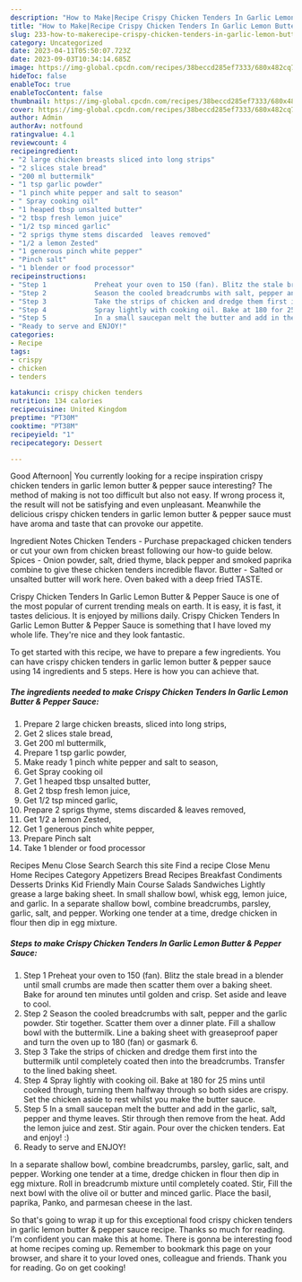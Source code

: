 ```yaml
---
description: "How to Make|Recipe Crispy Chicken Tenders In Garlic Lemon Butter &amp;amp; Pepper Sauce {That is Simple"
title: "How to Make|Recipe Crispy Chicken Tenders In Garlic Lemon Butter &amp;amp; Pepper Sauce {That is Simple"
slug: 233-how-to-makerecipe-crispy-chicken-tenders-in-garlic-lemon-butter-and-amp-pepper-sauce-that-is-simple
category: Uncategorized
date: 2023-04-11T05:50:07.723Z
date: 2023-09-03T10:34:14.685Z
image: https://img-global.cpcdn.com/recipes/38beccd285ef7333/680x482cq70/crispy-chicken-tenders-in-garlic-lemon-butter-pepper-sauce-recipe-main-photo.jpg
hideToc: false
enableToc: true
enableTocContent: false
thumbnail: https://img-global.cpcdn.com/recipes/38beccd285ef7333/680x482cq70/crispy-chicken-tenders-in-garlic-lemon-butter-pepper-sauce-recipe-main-photo.jpg
cover: https://img-global.cpcdn.com/recipes/38beccd285ef7333/680x482cq70/crispy-chicken-tenders-in-garlic-lemon-butter-pepper-sauce-recipe-main-photo.jpg
author: Admin
authorAv: notfound
ratingvalue: 4.1
reviewcount: 4
recipeingredient:
- "2 large chicken breasts sliced into long strips"
- "2 slices stale bread"
- "200 ml buttermilk"
- "1 tsp garlic powder"
- "1 pinch white pepper and salt to season"
- " Spray cooking oil"
- "1 heaped tbsp unsalted butter"
- "2 tbsp fresh lemon juice"
- "1/2 tsp minced garlic"
- "2 sprigs thyme stems discarded  leaves removed"
- "1/2 a lemon Zested"
- "1 generous pinch white pepper"
- "Pinch salt"
- "1 blender or food processor"
recipeinstructions:
- "Step 1            Preheat your oven to 150 (fan). Blitz the stale bread in a blender until small crumbs are made then scatter them over a baking sheet. Bake for around ten minutes until golden and crisp. Set aside and leave to cool."
- "Step 2            Season the cooled breadcrumbs with salt, pepper and the garlic powder. Stir together. Scatter them over a dinner plate. Fill a shallow bowl with the buttermilk. Line a baking sheet with greaseproof paper and turn the oven up to 180 (fan) or gasmark 6."
- "Step 3            Take the strips of chicken and dredge them first into the buttermilk until completely coated then into the breadcrumbs. Transfer to the lined baking sheet."
- "Step 4            Spray lightly with cooking oil. Bake at 180 for 25 mins until cooked through, turning them halfway through so both sides are crispy. Set the chicken aside to rest whilst you make the butter sauce."
- "Step 5            In a small saucepan melt the butter and add in the garlic, salt, pepper and thyme leaves. Stir through then remove from the heat. Add the lemon juice and zest. Stir again. Pour over the chicken tenders. Eat and enjoy! :)"
- "Ready to serve and ENJOY!"
categories:
- Recipe
tags:
- crispy
- chicken
- tenders

katakunci: crispy chicken tenders 
nutrition: 134 calories
recipecuisine: United Kingdom
preptime: "PT30M"
cooktime: "PT38M"
recipeyield: "1"
recipecategory: Dessert

---
```



Good Afternoon| You currently looking for a recipe inspiration crispy chicken tenders in garlic lemon butter &amp; pepper sauce interesting? The method of making is not too difficult but also not easy. If wrong process it, the result will not be satisfying and even unpleasant. Meanwhile the delicious crispy chicken tenders in garlic lemon butter &amp; pepper sauce must have aroma and taste that can provoke our appetite.





Ingredient Notes Chicken Tenders - Purchase prepackaged chicken tenders or cut your own from chicken breast following our how-to guide below. Spices - Onion powder, salt, dried thyme, black pepper and smoked paprika combine to give these chicken tenders incredible flavor. Butter - Salted or unsalted butter will work here. Oven baked with a deep fried TASTE.

Crispy Chicken Tenders In Garlic Lemon Butter &amp; Pepper Sauce is one of the most popular of current trending meals on earth. It is easy, it is fast, it tastes delicious. It is enjoyed by millions daily. Crispy Chicken Tenders In Garlic Lemon Butter &amp; Pepper Sauce is something that I have loved my whole life. They're nice and they look fantastic.


To get started with this recipe, we have to prepare a few ingredients. You can have crispy chicken tenders in garlic lemon butter &amp; pepper sauce using 14 ingredients and 5 steps. Here is how you can achieve that.

<!--inarticleads1-->

##### The ingredients needed to make Crispy Chicken Tenders In Garlic Lemon Butter &amp; Pepper Sauce:

1. Prepare 2 large chicken breasts, sliced into long strips,
1. Get 2 slices stale bread,
1. Get 200 ml buttermilk,
1. Prepare 1 tsp garlic powder,
1. Make ready 1 pinch white pepper and salt to season,
1. Get  Spray cooking oil
1. Get 1 heaped tbsp unsalted butter,
1. Get 2 tbsp fresh lemon juice,
1. Get 1/2 tsp minced garlic,
1. Prepare 2 sprigs thyme, stems discarded &amp; leaves removed,
1. Get 1/2 a lemon Zested,
1. Get 1 generous pinch white pepper,
1. Prepare Pinch salt
1. Take 1 blender or food processor


Recipes Menu Close Search Search this site Find a recipe Close Menu Home Recipes Category Appetizers Bread Recipes Breakfast Condiments Desserts Drinks Kid Friendly Main Course Salads Sandwiches Lightly grease a large baking sheet. In small shallow bowl, whisk egg, lemon juice, and garlic. In a separate shallow bowl, combine breadcrumbs, parsley, garlic, salt, and pepper. Working one tender at a time, dredge chicken in flour then dip in egg mixture. 

<!--inarticleads2-->

##### Steps to make Crispy Chicken Tenders In Garlic Lemon Butter &amp; Pepper Sauce:

1. Step 1            Preheat your oven to 150 (fan). Blitz the stale bread in a blender until small crumbs are made then scatter them over a baking sheet. Bake for around ten minutes until golden and crisp. Set aside and leave to cool.
1. Step 2            Season the cooled breadcrumbs with salt, pepper and the garlic powder. Stir together. Scatter them over a dinner plate. Fill a shallow bowl with the buttermilk. Line a baking sheet with greaseproof paper and turn the oven up to 180 (fan) or gasmark 6.
1. Step 3            Take the strips of chicken and dredge them first into the buttermilk until completely coated then into the breadcrumbs. Transfer to the lined baking sheet.
1. Step 4            Spray lightly with cooking oil. Bake at 180 for 25 mins until cooked through, turning them halfway through so both sides are crispy. Set the chicken aside to rest whilst you make the butter sauce.
1. Step 5            In a small saucepan melt the butter and add in the garlic, salt, pepper and thyme leaves. Stir through then remove from the heat. Add the lemon juice and zest. Stir again. Pour over the chicken tenders. Eat and enjoy! :)
1. Ready to serve and ENJOY!

In a separate shallow bowl, combine breadcrumbs, parsley, garlic, salt, and pepper. Working one tender at a time, dredge chicken in flour then dip in egg mixture. Roll in breadcrumb mixture until completely coated. Stir, Fill the next bowl with the olive oil or butter and minced garlic. Place the basil, paprika, Panko, and parmesan cheese in the last. 

So that's going to wrap it up for this exceptional food crispy chicken tenders in garlic lemon butter &amp; pepper sauce recipe. Thanks so much for reading. I'm confident you can make this at home. There is gonna be interesting food at home recipes coming up. Remember to bookmark this page on your browser, and share it to your loved ones, colleague and friends. Thank you for reading. Go on get cooking!
